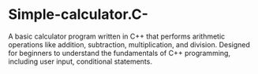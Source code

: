 # Simple-calculator.C-
A basic calculator program written in C++ that performs arithmetic operations like addition, subtraction, multiplication, and division. Designed for beginners to understand the fundamentals of C++ programming, including user input, conditional statements.
